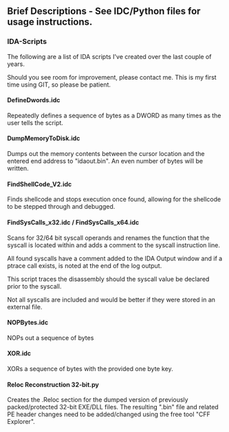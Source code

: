 ## Brief Descriptions - See IDC/Python files for usage instructions.

### IDA-Scripts

The following are a list of IDA scripts I've created over the last couple of years.

Should you see room for improvement, please contact me.
This is my first time using GIT, so please be patient.


#### DefineDwords.idc

Repeatedly defines a sequence of bytes as a DWORD as many times as the user tells the script.

#### DumpMemoryToDisk.idc

Dumps out the memory contents between the cursor location and the entered end address to "idaout.bin".  An even number of bytes will be written.

#### FindShellCode_V2.idc

Finds shellcode and stops execution once found, allowing for the shellcode to be stepped through and debugged.

#### FindSysCalls_x32.idc / FindSysCalls_x64.idc

Scans for 32/64 bit syscall operands and renames the function that the syscall is located within and adds a comment to the syscall instruction line.

All found syscalls have a comment added to the IDA Output window and if a ptrace call exists, is noted at the end of the log output.

This script traces the disassembly should the syscall value be declared prior to the syscall.

Not all syscalls are included and would be better if they were stored in an external file.


#### NOPBytes.idc

NOPs out a sequence of bytes

#### XOR.idc

XORs a sequence of bytes with the provided one byte key.

#### Reloc Reconstruction 32-bit.py

Creates the .Reloc section for the dumped version of previously packed/protected 32-bit EXE/DLL files.  The resulting ".bin" file and related PE header changes need to be added/changed using the free tool "CFF Explorer".
